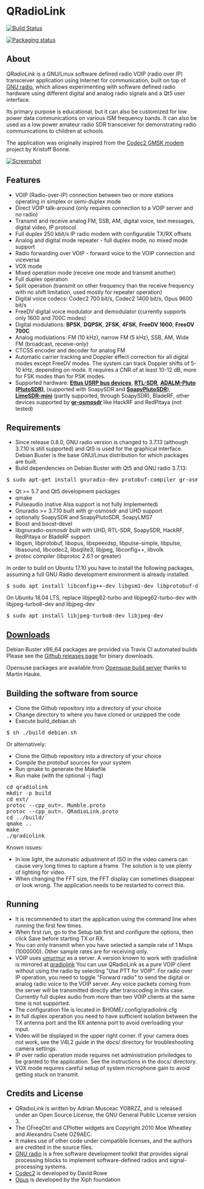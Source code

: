 QRadioLink
==========

[![Build Status](https://travis-ci.org/kantooon/qradiolink.svg?branch=master)](https://travis-ci.org/kantooon/qradiolink)

[![Packaging status](https://repology.org/badge/vertical-allrepos/qradiolink.svg)](https://repology.org/project/qradiolink/versions)

About
-----

*QRadioLink* is a GNU/Linux software defined radio VOIP (radio over IP) transceiver application using Internet for communication, 
built on top of [GNU radio](https://www.gnuradio.org/), 
which allows experimenting with software defined radio hardware using different digital and analog radio signals and a Qt5 user interface.

Its primary purpose is educational, but it can also be customized for low power data communications on various ISM frequency bands.
It can also be used as a low power amateur radio SDR transceiver for demonstrating radio communications to children at schools.

The application was originally inspired from the [Codec2 GMSK modem](https://github.com/on1arf/gmsk) project by Kristoff Bonne.

[![Screenshot](http://qradiolink.org/images/qradiolink47.png)](http://qradiolink.org)


Features
---

- VOIP (Radio-over-IP) connection between two or more stations operating in simplex or semi-duplex mode
- Direct VOIP talk-around (only requires connection to a VOIP server and no radio)
- Transmit and receive analog FM, SSB, AM, digital voice, text messages, digital video, IP protocol.
- Full duplex 250 kbit/s IP radio modem with configurable TX/RX offsets
- Analog and digital mode repeater - full duplex mode, no mixed mode support 
- Radio forwarding over VOIP - forward voice to the VOIP connection and viceversa
- VOX mode
- Mixed operation mode (receive one mode and transmit another)
- Full duplex operation
- Split operation (transmit on other frequency than the receive frequency with no shift limitation, used mostly for repeater operation)
- Digital voice codecs: Codec2 700 bit/s, Codec2 1400 bit/s, Opus 9600 bit/s
- FreeDV digital voice modulator and demodulator (currently supports only 1600 and 700C modes)
- Digital modulations:  **BPSK**, **DQPSK**, **2FSK**, **4FSK**, **FreeDV 1600**, **FreeDV 700C**
- Analog modulations: FM (10 kHz), narrow FM (5 kHz), SSB, AM, Wide FM (broadcast, receive-only)
- CTCSS encoder and decoder for analog FM
- Automatic carrier tracking and Doppler effect correction for all digital modes except FreeDV modes. The system can track Doppler shifts of 5-10 kHz, depending on mode. It requires a CNR of at least 10-12 dB, more for FSK modes than for PSK modes.
- Supported hardware: [**Ettus USRP bus devices**](https://ettus.com), [**RTL-SDR**](https://osmocom.org/projects/sdr/wiki/rtl-sdr), [**ADALM-Pluto (PlutoSDR)**](https://www.analog.com/en/design-center/evaluation-hardware-and-software/evaluation-boards-kits/adalm-pluto.html), (supported with SoapySDR and [**SoapyPlutoSDR**](https://github.com/pothosware/SoapyPlutoSDR)), [**LimeSDR-mini**](https://www.crowdsupply.com/lime-micro/limesdr-mini) (partly supported, through SoapySDR), BladeRF, other devices supported by [**gr-osmosdr**](https://osmocom.org/projects/sdr/wiki/GrOsmoSDR) like HackRF and RedPitaya (not tested)
 

Requirements
----

- Since release 0.8.0, GNU radio version is changed to 3.7.13 (although 3.7.10 is still supported) and Qt5 is used for the graphical interface. Debian Buster is the base GNU/Linux distribution for which packages are built.
- Build dependencies on Debian Buster with Qt5 and GNU radio 3.7.13: 

<pre>
$ sudo apt-get install gnuradio-dev protobuf-compiler gr-osmosdr gnuradio libvolk1-dev libvolk1-bin libgsm1 libgsm1-dev libprotobuf17 libprotobuf-dev libopus0 libopus-dev libspeexdsp1 libspeexdsp-dev libpulse0 libpulse-dev libcodec2-0.8.1 libcodec2-dev libasound2 libasound2-dev libjpeg62-turbo libjpeg62-turbo-dev libconfig++9v5 libconfig++-dev qt5-qmake qt5-default qtbase5-dev libqt5core5a libqt5gui5 libqt5network5 libqt5sql5
</pre>

- Qt >= 5.7 and Qt5 development packages
- qmake
- Pulseaudio (native Alsa support is not fully implemented) 
- Gnuradio >= 3.7.10 built with gr-osmosdr and UHD support
- optionally SoapySDR and SoapyPlutoSDR, SoapyLMS7
- Boost and boost-devel
- libgnuradio-osmosdr built with UHD, RTL-SDR, SoapySDR, HackRF, RedPitaya or BladeRF support
- libgsm, libprotobuf, libopus, libspeexdsp, libpulse-simple, libpulse, libasound, libcodec2, libsqlite3, libjpeg, libconfig++, libvolk
- protoc compiler (libprotoc 2.6.1 or greater)

In order to build on Ubuntu 17.10 you have to install the following packages, assuming a full GNU Radio development environment is already installed.

<pre>
$ sudo apt install libconfig++-dev libgsm1-dev libprotobuf-dev libopus-dev libpulse-dev libasound2-dev libcodec2-dev libsqlite3-dev libjpeg-dev libprotoc-dev protobuf-compiler
</pre>

On Ubuntu 18.04 LTS, replace libjpeg62-turbo and libjpeg62-turbo-dev with libjpeg-turbo8-dev and libjpeg-dev
<pre>
$ sudo apt install libjpeg-turbo8-dev libjpeg-dev
</pre>

[Downloads](https://github.com/kantooon/qradiolink/releases "Downloads")
----

Debian Buster x86_64 packages are provided via Travis CI automated builds
Please see the [Github releases page](https://github.com/kantooon/qradiolink/releases) for binary downloads.

Opensuse packages are available from [Opensuse build server](https://build.opensuse.org/package/show/hardware:sdr/qradiolink)
thanks to Martin Hauke.

Building the software from source
-----

- Clone the Github repository into a directory of your choice
- Change directory to where you have cloned or unzipped the code
- Execute build_debian.sh

<pre>
$ sh ./build_debian.sh
</pre>

Or alternatively:

- Clone the Github repository into a directory of your choice
- Compile the protobuf sources for your system
- Run qmake to generate the Makefile
- Run make (with the optional -j flag)

<pre>
cd qradiolink
mkdir -p build
cd ext/
protoc --cpp_out=. Mumble.proto
protoc --cpp_out=. QRadioLink.proto
cd ../build/
qmake ..
make
./qradiolink
</pre>

Known issues:
- In low light, the automatic adjustment of ISO in the video camera can cause very long times to capture a frame. The solution is to use plenty of lighting for video.
- When changing the FFT size, the FFT display can sometimes disappear or look wrong. The application needs to be restarted to correct this.

Running
-------
- It is recommended to start the application using the command line when running the first few times.
- When first run, go to the Setup tab first and configure the options, then click Save before starting TX or RX.
- You can only transmit when you have selected a sample rate of 1 Msps (1000000). Other sample rates are for receiving only.
- VOIP uses [umurmur](https://github.com/umurmur/umurmur) as a server. A version known to work with qradiolink is mirrored at [qradiolink](https://github.com/qradiolink/umurmur)  You can use QRadioLink as a pure VOIP client without using the radio by selecting "Use PTT for VOIP". For radio over IP operation, you need to toggle "Forward radio" to send the digital or analog radio voice to the VOIP server. Any voice packets coming from the server will be transmitted directly after transcoding in this case. Currently full duplex audio from more than two VOIP clients at the same time is not supported.
- The configuration file is located in $HOME/.config/qradiolink.cfg
- In full duplex operation you need to have sufficient isolation between the TX antenna port and the RX antenna port to avoid overloading your input.
- Video will be displayed in the upper right corner. If your camera does not work, see the V4L2 guide in the docs/ directory for troubleshooting camera settings.
- IP over radio operation mode requires net administration priviledges to be granted to the application. See the instructions in the docs/ directory.
- VOX mode requires careful setup of system microphone gain to avoid getting stuck on transmit.


Credits and License
-------------------
- QRadioLink is written by Adrian Musceac YO8RZZ, and is released under an Open Source License,
 the GNU General Public License version 3.
- The CFreqCtrl and CPlotter widgets are Copyright 2010 Moe Wheatley and Alexandru Csete OZ9AEC.
- It makes use of other code under compatible licenses, and the authors are credited in the source files.
- [GNU radio](https://www.gnuradio.org/)  is a free software development toolkit that provides signal processing
blocks to implement software-defined radios and signal-processing systems.
- [Codec2](http://rowetel.com/codec2.html) is developed by David Rowe
- [Opus](https://xiph.org) is developed by the Xiph foundation

